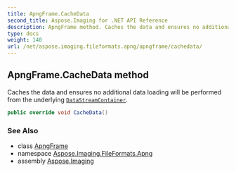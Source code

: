 ```yaml
---
title: ApngFrame.CacheData
second_title: Aspose.Imaging for .NET API Reference
description: ApngFrame method. Caches the data and ensures no additional data loading will be performed from the underlying DataStreamContainer
type: docs
weight: 140
url: /net/aspose.imaging.fileformats.apng/apngframe/cachedata/
---
```

## ApngFrame.CacheData method

Caches the data and ensures no additional data loading will be performed from the underlying [`DataStreamContainer`](../../../aspose.imaging/datastreamsupporter/datastreamcontainer/).

```csharp
public override void CacheData()
```

### See Also

* class [ApngFrame](../)
* namespace [Aspose.Imaging.FileFormats.Apng](../../apngframe/)
* assembly [Aspose.Imaging](../../../)


